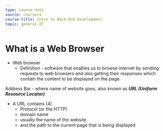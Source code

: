 ```yaml
---
type: course-note
source: coursera
course-title: Intro to Back-End Development
topic: general-IT
---
```


# What is a Web Browser

-   Web browser
    -   Definition - software that enables us to browse internet by sending requests to web browsers and also getting their responses which contain the content to be displayed on the page.



Address Bar - where name of website goes, also known as _**URL (Uniform Resource Locator)**_

-   A URL contains (4)
    -   Protocol (or the HTTP)
    -   domain name
    -   usually the name of the website
    -   and the path to the current page that is being displayed